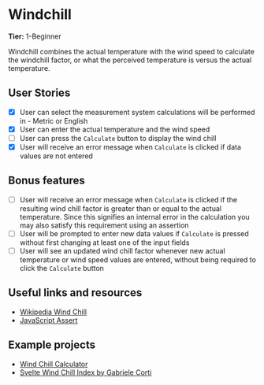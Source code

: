 # Windchill

**Tier:** 1-Beginner

Windchill combines the actual temperature with the wind speed to calculate
the windchill factor, or what the perceived temperature is versus the actual
temperature.

## User Stories

-   [x] User can select the measurement system calculations will be performed in - Metric or English
-   [x] User can enter the actual temperature and the wind speed
-   [ ] User can press the `Calculate` button to display the wind chill
-   [x] User will receive an error message when `Calculate` is clicked if data values are not entered

## Bonus features

-   [ ] User will receive an error message when `Calculate` is clicked if the resulting wind chill factor is greater than or equal to the actual temperature. Since this signifies an internal error in the calculation you may also satisfy this requirement using an assertion
-   [ ] User will be prompted to enter new data values if `Calculate` is pressed without first changing at least one of the input fields
-   [ ] User will see an updated wind chill factor whenever new actual temperature or wind speed values are entered, without being required to click the `Calculate` button

## Useful links and resources

-   [Wikipedia Wind Chill](https://en.wikipedia.org/wiki/Wind_chill)
-   [JavaScript Assert](https://developer.mozilla.org/en-US/docs/Web/API/console/assert)

## Example projects

-   [Wind Chill Calculator](http://www.jsmadeeasy.com/javascripts/Calculators/Wind%20Chill%20Calculator/index.htm)
-   [Svelte Wind Chill Index by Gabriele Corti](https://codepen.io/borntofrappe/pen/WNNrrJg)